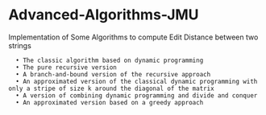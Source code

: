 # Advanced-Algorithms-JMU
Implementation of Some Algorithms to compute Edit Distance between two strings


      • The classic algorithm based on dynamic programming 
      • The pure recursive version 
      • A branch-and-bound version of the recursive approach 
      • An approximated version of the classical dynamic programming with only a stripe of size k around the diagonal of the matrix
      • A version of combining dynamic programming and divide and conquer 
      • An approximated version based on a greedy approach 
